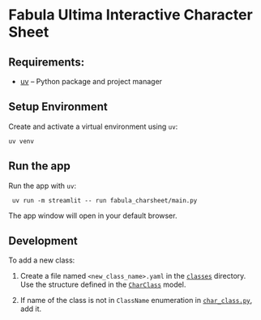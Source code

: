 # Fabula Ultima Interactive Character Sheet

## Requirements:

- [uv](https://docs.astral.sh/uv/getting-started/installation/) – Python package and project manager


## Setup Environment

Create and activate a virtual environment using `uv`:
```shell
uv venv
```

## Run the app
Run the app with `uv`:
```shell
 uv run -m streamlit -- run fabula_charsheet/main.py
```

The app window will open in your default browser.

## Development

To add a new class:

1. Create a file named `<new_class_name>.yaml` in the [`classes`](fabula_charsheet/assets/classes) directory.  
   Use the structure defined in the [`CharClass`](fabula_charsheet/data/models/char_class.py) model.

2. If name of the class is not in `ClassName` enumeration in [`char_class.py`](fabula_charsheet/data/models/char_class.py), add it.


